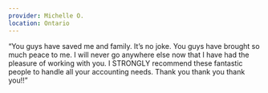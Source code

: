 ```yaml
---
provider: Michelle O.
location: Ontario
---
```

“You guys have saved me and family. It’s no joke. You guys have brought so much peace to me. I will never go anywhere else now that I have had the pleasure of working with you. I STRONGLY recommend these fantastic people to handle all your accounting needs. Thank you thank you thank you!!”